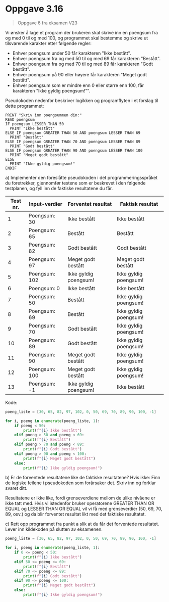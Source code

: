 # Oppgave 3.16

> Oppgave 6 fra eksamen V23

Vi ønsker å lage et program der brukeren skal skrive inn en poengsum fra og med 0 til og med 100, og programmet skal bestemme og skrive ut tilsvarende karakter etter følgende regler:

- Enhver poengsum under 50 får karakteren "Ikke bestått".
- Enhver poengsum fra og med 50 til og med 69 får karakteren "Bestått".
- Enhver poengsum fra og med 70 til og med 89 får karakteren "Godt bestått".
- Enhver poengsum på 90 eller høyere får karakteren "Meget godt bestått".
- Enhver poengsum som er mindre enn 0 eller større enn 100, får karakteren "Ikke gyldig poengsum!"".

Pseudokoden nedenfor beskriver logikken og programflyten i et forslag til dette programmet:

```pseudo
PRINT "Skriv inn poengsummen din:"
READ poengsum
IF poengsum LESSER THAN 50
  PRINT "Ikke bestått"
ELSE IF poengsum GREATER THAN 50 AND poengsum LESSER THAN 69
  PRINT "Bestått"
ELSE IF poengsum GREATER THAN 70 AND poengsum LESSER THAN 89
  PRINT "Godt bestått"
ELSE IF poengsum GREATER THAN 90 AND poengsum LESSER THAN 100
  PRINT "Meget godt bestått"
ELSE
  PRINT "Ikke gyldig poengsum!"
ENDIF
```

a) Implementer den foreslåtte pseudokoden i det programmeringsspråket du foretrekker, gjennomfør testene som er beskrevet i den følgende testplanen, og fyll inn de faktiske resultatene du får.

| Test nr. | Input-verdier | Forventet resultat    | Faktisk resultat      |
| -------- | ------------- | --------------------- | --------------------- |
| 1        | Poengsum: 30  | Ikke bestått          | Ikke bestått          |
| 2        | Poengsum: 65  | Bestått               | Bestått               |
| 3        | Poengsum: 82  | Godt bestått          | Godt bestått          |
| 4        | Poengsum: 97  | Meget godt bestått    | Meget godt bestått    |
| 5        | Poengsum: 102 | Ikke gyldig poengsum! | Ikke gyldig poengsum! |
| 6        | Poengsum: 0   | Ikke bestått          | Ikke bestått          |
| 7        | Poengsum: 50  | Bestått               | Ikke gyldig poengsum! |
| 8        | Poengsum: 69  | Bestått               | Ikke gyldig poengsum! |
| 9        | Poengsum: 70  | Godt bestått          | Ikke gyldig poengsum! |
| 10       | Poengsum: 89  | Godt bestått          | Ikke gyldig poengsum! |
| 11       | Poengsum: 90  | Meget godt bestått    | Ikke gyldig poengsum! |
| 12       | Poengsum: 100 | Meget godt bestått    | Ikke gyldig poengsum! |
| 13       | Poengsum: -1  | Ikke gyldig poengsum! | Ikke bestått          |

Kode:

```python
poeng_liste = [30, 65, 82, 97, 102, 0, 50, 69, 70, 89, 90, 100, -1]

for i, poeng in enumerate(poeng_liste, 1):
    if poeng < 50:
        print(f"{i} Ikke bestått")
    elif poeng > 50 and poeng < 69:
        print(f"{i} Bestått")
    elif poeng > 70 and poeng < 89:
        print(f"{i} Godt bestått")
    elif poeng > 90 and poeng < 100:
        print(f"{i} Meget godt bestått")
    else:
        print(f"{i} Ikke gyldig poengsum!")
```

b) Er de forventede resultatene like de faktiske resultatene? Hvis ikke: Finn de logiske feilene i pseudokoden som forårsaker det. Skriv inn og forklar svaret ditt.

Resultatene er ikke like, fordi grenseverdiene mellom de ulike nivåene er ikke tatt med. Hvis vi istedenfor bruker operatorene GREATER THAN OR EQUAL og LESSER THAN OR EQUAL vil vi få med grenseverdier (50, 69, 70, 89, osv.) og da blir forventet resultat likt med det faktiske resultatet.

c) Rett opp programmet fra punkt a slik at du får det forventede resultatet. Lever inn kildekoden på slutten av eksamenen.

```python
poeng_liste = [30, 65, 82, 97, 102, 0, 50, 69, 70, 89, 90, 100, -1]

for i, poeng in enumerate(poeng_liste, 1):
    if 0 <= poeng < 50:
        print(f"{i} Ikke bestått")
    elif 50 <= poeng <= 69:
        print(f"{i} Bestått")
    elif 70 <= poeng <= 89:
        print(f"{i} Godt bestått")
    elif 90 <= poeng <= 100:
        print(f"{i} Meget godt bestått")
    else:
        print(f"{i} Ikke gyldig poengsum!")
```
